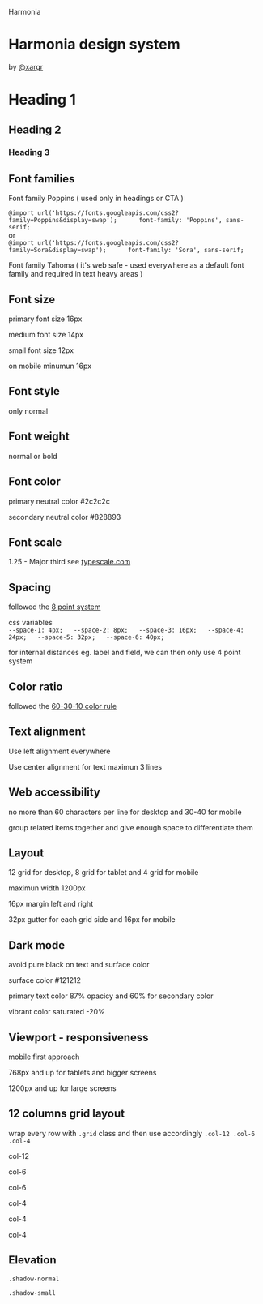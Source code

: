    Harmonia   

Harmonia design system
======================

by [@xargr](https://twitter.com/xargr)

Heading 1
=========

Heading 2
---------

### Heading 3

Font families
-------------

Font family Poppins ( used only in headings or CTA )

`@import url('https://fonts.googleapis.com/css2?family=Poppins&display=swap');      font-family: 'Poppins', sans-serif;`  
or  
`@import url('https://fonts.googleapis.com/css2?family=Sora&display=swap');      font-family: 'Sora', sans-serif;`

Font family Tahoma ( it's web safe - used everywhere as a default font family and required in text heavy areas )

Font size
---------

primary font size 16px

medium font size 14px

small font size 12px

on mobile minumun 16px

Font style
----------

only normal

Font weight
-----------

normal or bold

Font color
----------

primary neutral color #2c2c2c

secondary neutral color #828893

Font scale
----------

1.25 - Major third see [typescale.com](https://typescale.com/)

Spacing
-------

followed the [8 point system](https://www.google.com/search?q=8+point+system)

css variables  
`--space-1: 4px;   --space-2: 8px;   --space-3: 16px;   --space-4: 24px;   --space-5: 32px;   --space-6: 40px;`

for internal distances eg. label and field, we can then only use 4 point system

Color ratio
-----------

followed the [60-30-10 color rule](https://www.google.com/search?q=60+30+10+color+rule+design+system)

Text alignment
--------------

Use left alignment everywhere

Use center alignment for text maximun 3 lines

Web accessibility
-----------------

no more than 60 characters per line for desktop and 30-40 for mobile

group related items together and give enough space to differentiate them

Layout
------

12 grid for desktop, 8 grid for tablet and 4 grid for mobile

maximun width 1200px

16px margin left and right

32px gutter for each grid side and 16px for mobile

Dark mode
---------

avoid pure black on text and surface color

surface color #121212

primary text color 87% opacicy and 60% for secondary color

vibrant color saturated -20%

Viewport - responsiveness
-------------------------

mobile first approach

768px and up for tablets and bigger screens

1200px and up for large screens

12 columns grid layout
----------------------

wrap every row with `.grid` class and then use accordingly `.col-12 .col-6 .col-4`

col-12

col-6

col-6

col-4

col-4

col-4

Elevation
---------

`.shadow-normal`

`.shadow-small`